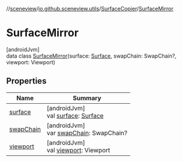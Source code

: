 //[sceneview](../../../../index.md)/[io.github.sceneview.utils](../../index.md)/[SurfaceCopier](../index.md)/[SurfaceMirror](index.md)

# SurfaceMirror

[androidJvm]\
data class [SurfaceMirror](index.md)(surface: [Surface](https://developer.android.com/reference/kotlin/android/view/Surface.html), swapChain: SwapChain?, viewport: Viewport)

## Properties

| Name | Summary |
|---|---|
| [surface](surface.md) | [androidJvm]<br>val [surface](surface.md): [Surface](https://developer.android.com/reference/kotlin/android/view/Surface.html) |
| [swapChain](swap-chain.md) | [androidJvm]<br>var [swapChain](swap-chain.md): SwapChain? |
| [viewport](viewport.md) | [androidJvm]<br>val [viewport](viewport.md): Viewport |
